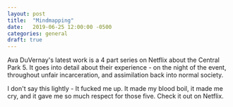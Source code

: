 ```yaml
---
layout: post
title:  "Mindmapping"
date:   2019-06-25 12:00:00 -0500
categories: general
draft: true
---
```


Ava DuVernay's latest work is a 4 part series on Netflix about the Central Park 5. It goes into detail about their experience - on the night of the event, throughout unfair incarceration, and assimilation back into normal society.

I don't say this lightly - It fucked me up. It made my blood boil, it made me cry, and it gave me so much respect for those five. Check it out on Netflix.